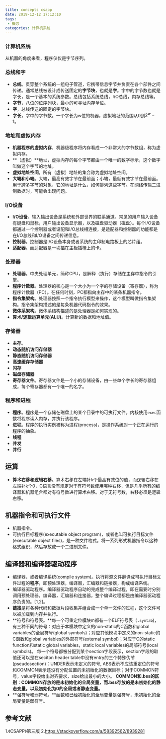 ```yaml
---
title: concepts csapp
date: 2019-12-12 17:12:10
tags:
 - 概念
categories: 计算机系统
---
```


### 计算机系统
从机器的角度来看，程序仅仅是字节序列。

### 总线和字
- **总线**。贯穿整个系统的一组电子管道，它携带信息字节并负责在各个部件之间传递。通常总线被设计成传送固定的**字节块**，也就是**字**。字中的字节数也就是字长，是一个基本的系统参数。总线包括系统总线，I/O总线，内存总线等。
- **字节**，八位的位序列块，最小的可寻址内存单位。
- **字**，总线传送的固定的字节块。
- **字长**，字中的字节数。一个字长为w位的机器，虚拟地址的范围从0到$2^w -1$。

### 地址和虚拟内存
- **机器程序的虚拟内存**，机器级程序将内存看成一个非常大的字节数组，称为虚拟内存。
- **（虚拟）**地址，虚拟内存的每个字节都由一个唯一的数字标示，这个数字叫做这个字节的地址。
- **虚拟地址空间**，所有（虚拟）地址的集合称为虚拟地址空间。
- **大端和小端**。大端，最高有效字节在最前面；小端，最低有效字节在最前面。用于跨多字节的对象，它的地址是什么，如何排列这些字节。在网络传输二进制数据时，可能会出现问题。


### I/O设备
- **I/O设备**。输入输出设备是系统和外部世界的联系通道。常见的用户输入设备有键盘和鼠标，用户输出设备显示器，以及磁盘驱动器（磁盘）。每个I/O设备都通过一个控制器或者设配和I/O总线相连接，是适配器和控制器的功能都是在I/O总线和I/O设备之间传递信息。
- **控制器**。控制器是I/O设备本身或者系统的主印制电路板上的芯片组。
- **适配器**。而适配器是一块插在主板插槽上的卡。

### 处理器
- **处理器**。中央处理单元，简称CPU，是解释（执行）存储在主存中指令的引擎。
- **程序计数器**。处理器的核心是一个大小为一个字的存储设备（寄存器），称为程序计数器（PC）。在任何时刻，PC都指向主存中的某条机器指令。
- **指令集架构**。处理器按照一个指令执行模型来操作，这个模型叫做指令集架构。指令集架构描述的是每条机器代码指令的效果。
- **微体系架构**。微体系结构描述的是处理器是如何实现的。
- **算术/逻辑运算单元(ALU)**。计算新的数据和地址值。

### 存储器
- **主存**。
- **动态随机访问存储器**
- **静态随机访问存储器**
- **高速缓存存储器**
- **闪存**
- **磁盘存储器**
- **寄存器文件**。寄存器文件是一个小的存储设备，由一些单个字长的寄存器组成，每个寄存器都有一个唯一的名字。


### 程序和进程
- **程序**。程序是一个存储在磁盘上的某个目录中的可执行文件。内核使用`exec`函数将程序读入内存，并执行该程序。
- **进程**。程序的执行实例被称为进程(process)，是操作系统对一个正在运行的程序的抽象。
- **线程**
- **并发**
- **并行**


## 运算
- **算术右移和逻辑右移**。算术右移在左端补k个最高有效位的值，而逻辑右移在左端补k个0，C语言没有规定对于有符号数使用哪种右移，但是几乎所有的编译器和机器组合都对有符号数进行算术右移。对于无符号数，右移必须是逻辑右移。

## 机器指令和可执行文件
- 机器指令。
- 可执行目标程序(executable object program)，或者也叫可执行目标文件(executable object files)，是一种文件格式。将一系列形式机器指令以这种格式组织，然后存放成一个二进制文件。

## 编译器和编译器驱动程序
- 编译器，或者编译系统(compile system)。执行将源文件翻译成可执行目标文件过程的**程序**，即预处理器，编译器，汇编器和链接器，构成编译系统。
- 编译器驱动程序。编译器驱动程序自动的完成整个编译过程，即在需要时分别调用预处理器，编译器，汇编器和连接器，整个编译过程都是由编译器驱动程序负责的。[1,2]。
- **链接**是将各种代码和数据片段收集并组合成一个单一文件的过程，这个文件可以被加载到内存并执行。
- **符号和符号表。**每一个可重定位模块m都有一个ELF符号表（`.symtab`)，有三种不同的符号：对应于本模块中定义的non-static的C函数和global variables的全局符号(global symbols)；对应其他模块中定义的non-static的C函数和global variables的外部符号(external symbol)；对应于C的static function和static global variables，static local variables的局部符号(local symbols)。
每一个符号都被分配到某个section字段表示，section字段的取值还可以是在seciton header table中没有entry的三个特殊伪节(pseudosection)：UNDER表示未定义的符号, ABS表示不应该重定位的符号和COMMON表示还没有分配位置的未初始化的数据目标；对于COMMON符号，value字段给出对齐要求，size给出最小的大小。
**COMMON和.bss的区别：COMMON存放的是未初始化的全局变量，而.bss存放的是未初始化的静态变量，以及初始化为0的全局或者静态变量。**
- **强符号和弱符号。**函数和已经初始化的全局变量是强符号，未初始化的全局变量是弱符号。




## 参考文献
1.《CSAPP》第三版
2.https://stackoverflow.com/a/58392562/8939281
